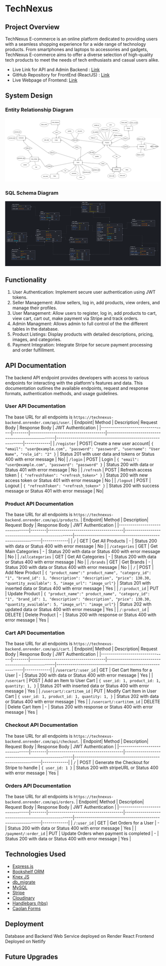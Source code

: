 # TechNexus

## Project Overview

TechNexus E-commerce is an online platform dedicated to providing users with a seamless shopping experience for a wide range of technology products. From smartphones and laptops to accessories and gadgets, TechNexus E-commerce aims to offer a diverse selection of high-quality tech products to meet the needs of tech enthusiasts and casual users alike.

* Live Link for API and Admin Backend : [Link](https://technexus-backend.onrender.com)
* GitHub Repository for FrontEnd (ReactJS) : [Link](https://github.com/lurbh/TechNexus-Frontend)
* Live Webpage of Frontend: [Link](https://technexus-react.netlify.app)

## System Design
### Entity Relationship Diagram
![ERD Image](/ERD.png)

### SQL Schema Diagram
![SQL Schema Diagram](/schema.png)

## Functionality
1. User Authentication: Implement secure user authentication using JWT tokens.
2. Seller Management: Allow sellers, log in, add products, view orders, and manage their profiles.
3. User Management: Allow users to register, log in, add products to cart, view cart, cart out, make payment via Stripe and track orders.
4. Admin Managment: Allows admin to full control of the the different tables in the database. 
5. Product Listings: Display products with detailed descriptions, pricing, images, and categories.
6. Payment Integration: Integrate Stripe for secure payment processing and order fulfillment.

## API Documentation
The backend API endpoint provides developers with access to various endpoints for interacting with the platform's features and data. This documentation outlines the available endpoints, request and response formats, authentication methods, and usage guidelines.

### User API Documentation
The base URL for all endpoints is `https://technexus-backend.onrender.com/api/user`.
| Endpoint| Method | Description| Request Body | Response Body | JWT Authentication |
|---------------------------------|--------|--------------------------------------|----------------------------------------------------|-------------------------------------------------------------|-------------|
| `/register` | POST| Create a new user account| `{ "email": "user@example.com", "password": "password", "username": "User Name", "role_id": "2" }` | Status 201 with user data and tokens or Status 400 with error message | No|
| `/login` | POST | Login | `{ "email": "user@example.com", "password": "password" }` | Status 200 with data or Status 401 with error message | No |
| `/refresh` | POST | Refresh access token | `{ "refreshToken": "<refresh_token>" }` | Status 200 with new access token or Status 401 with error message | No |
| `/logout` | POST | Logout | `{ "refreshToken": "<refresh_token>" }` | Status 200 with success message or Status 401 with error message | No|

### Product API Documentation
The base URL for all endpoints is `https://technexus-backend.onrender.com/api/products`.
| Endpoint| Method | Description| Request Body | Response Body | JWT Authentication |
|---------------------------------|--------|--------------------------------------|----------------------------------------------------|-------------------------------------------------------------|-------------|
| `/` | GET | Get All Products | - | Status 200 with data or Status 400 with error message | No |
| `/categories`  | GET | Get Main Categories | - | Status 200 with data or Status 400 with error message | No |
| `/allcategories`  | GET | Get All Categories | - | Status 200 with data or Status 400 with error message | No |
| `/brands` | GET | Get Brands | - | Status 200 with data or Status 400 with error message | No |
| `/` | POST | Add New Product | `{ "product_name":" product_name", "category_id": "1", "brand_id": 1, "description": "description", "price": 130.30, "quantity_available": 5, "image_url": "image_url"}` | Status 201 with inserted data or Status 400 with error message | Yes |
| `/:product_id` | PUT | Update Product | `{ "product_name":" product_name", "category_id": "1", "brand_id": 1, "description": "description", "price": 130.30, "quantity_available": 5, "image_url": "image_url"}` | Status 202 with updated data or Status 400 with error message | Yes |
| `/:product_id` | DELETE | Delete Product | - | Status 200 with response or Status 400 with error message | Yes |

### Cart API Documentation
The base URL for all endpoints is `https://technexus-backend.onrender.com/api/cart`.
| Endpoint| Method | Description| Request Body | Response Body | JWT Authentication |
|---------------------------------|--------|--------------------------------------|----------------------------------------------------|-------------------------------------------------------------|-------------|
| `/usercart/:user_id` | GET | Get Cart Items for a User | - | Status 200 with data or Status 400 with error message | Yes |
| `/usercart`  | POST | Add an Item to User Cart | `{ user_id: 1, product_id: 1, quantity: 1, }` | Status 201 with inserted data or Status 400 with error message | Yes |
| `/usercart/:cartitem_id`  | PUT | Modify Cart Item in User Cart | `{ user_id: 1, product_id: 1, quantity: 1, }` | Status 202 with data or Status 400 with error message | Yes |
| `/usercart/:cartitem_id` | DELETE | Delete Cart Item | - | Status 200 with response or Status 400 with error message | Yes |

### Checkout API Documentation
The base URL for all endpoints is `https://technexus-backend.onrender.com/api/checkout`.
| Endpoint| Method | Description| Request Body | Response Body | JWT Authentication |
|---------------------------------|--------|--------------------------------------|----------------------------------------------------|-------------------------------------------------------------|-------------|
| `/` | POST | Generate the Checkout for Stripe to handle | `{ user_id: 1 }` | Status 200 with stripeURL or Status 400 with error message | Yes |

### Orders API Documentation
The base URL for all endpoints is `https://technexus-backend.onrender.com/api/orders`.
| Endpoint| Method | Description| Request Body | Response Body | JWT Authentication |
|---------------------------------|--------|--------------------------------------|----------------------------------------------------|-------------------------------------------------------------|-------------|
| `/:user_id` | GET | Get Orders for a User | - | Status 200 with data or Status 400 with error message | Yes |
| `/payment/:order_id`  | PUT | Update Orders when payment is completed | - | Status 200 with data or Status 400 with error message | Yes |


## Technologies Used
* [Express.js](https://expressjs.com/)
* [Bookshelf ORM](https://bookshelfjs.org/)
* [Knex JS](https://knexjs.org/)
* [db_migrate](https://db-migrate.readthedocs.io/en/latest/)
* [MySQL](https://www.mysql.com/)
* [Stripe](https://stripe.com/en-sg)
* [Cloudinary](https://cloudinary.com/)
* [Handlebars (hbs)](https://handlebarsjs.com/)
* [Caolan Forms](https://github.com/caolan/forms)

## Deployment
Database and Backend Web Service deployed on Render
React Frontend Deployed on Netlify

## Future Upgrades


